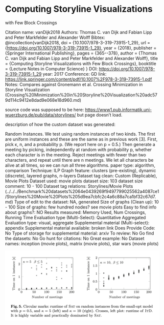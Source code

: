 # Computing Storyline Visualizations
with Few Block Crossings

Citation name: vanDijk2018
Authors: Thomas C. van Dijk and Fabian Lipp and Peter Markfelder and Alexander Wolff
Bibtex: @incollection{vanDijk2018,
doi = {10.1007/978-3-319-73915-1_29},
url = {https://doi.org/10.1007/978-3-319-73915-1_29},
year = {2018},
publisher = {Springer International Publishing},
pages = {365--378},
author = {Thomas C. van Dijk and Fabian Lipp and Peter Markfelder and Alexander Wolff},
title = {Computing Storyline Visualizations with Few Block Crossings},
booktitle = {Lecture Notes in Computer Science}
}
DOI: https://doi.org/10.1007/978-3-319-73915-1_29
year: 2017
Conference: GD
link: https://link.springer.com/content/pdf/10.1007%2F978-3-319-73915-1.pdf
Notes: Compares against Gronemann et al. Crossing Minimization in Storyline Visualization (Crossing%20Minimization%20in%20Storyline%20Visualization%20adc579d114c9412e8dad9e068e18d960.md) 

source code was supposed to be here: https://www1.pub.informatik.uni-wuerzburg.de/pub/data/storylines/ but page doesn’t load.

description of how the custom dataset was generated: 

Random Instances. We test using random instances of two kinds. The first are
uniform instances and these are the same as in previous work [3]. First, pick κ,
n, and a probability p. (We report here on p = 0.5.) Then generate a meeting
by picking, independently at random with probability p, whether each character
is in the meeting. Reject meetings with fewer than two characters, and repeat
until there are n meetings. We let all characters be alive at all times, so we can
run all three algorithms.
paper type: algorithm, comparison
Technique: ILP
Graph feature: clusters (pre-existing), dynamic (discrete), layered graphs, n-layers
Dataset tag clean: Custom (Replicable), Movie Plots
Dataset used: movie plots
dataset size: 103
dataset size comment: 10 - 100
Dataset tag relations: Storylines/Movie Plots (../../../Benchmark%20datasets%2064e0439269f9497799025562a4087ce1/Storylines%20Movie%20Plots%205d9ea7cbfc2c4a6c88a7ca1bf32c67d7.md)
Type of edit to the dataset: NA, generated
Size of graphs (Clean up): 10 - 100
Size of graphs: few hundred nodes? see movie plots
Easy to find info about graphs?: NO
Results measured: Memory Used, Num Crossings, Running Time
Evaluation type (Multi-Select): Quantitative Aggregated
Evaluation type: visual, aggregate
Supplemental material (Multi-select): appendix
Supplemental material available: broken link
Does Provide Code: No
Type of storage for supplemental material: arxiv
To review: No
Go find the datasets: No
Go hunt for citations: No
Great example: No
Dataset names: inception (movie plots), matrix (movie plots), star wars (movie plots)

![Untitled](Computing%20Storyline%20Visualizations%20with%20Few%20Block%20%20852c12c9b8674d4482a281a689b27496/Untitled.png)